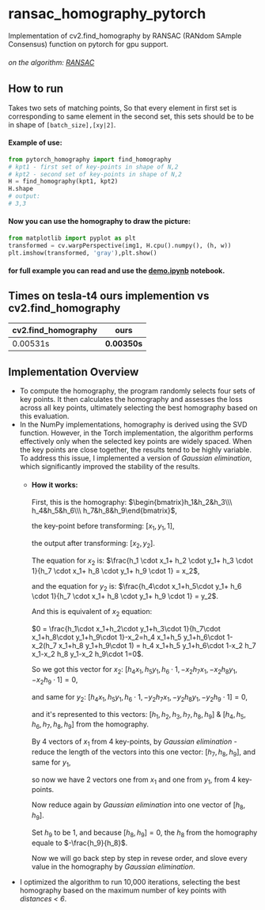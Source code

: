 # ransac_homography_pytorch
Implementation of cv2.find_homography by RANSAC (RANdom SAmple Consensus) function on pytorch for gpu support. 
###### on the algorithm: [RANSAC](https://en.wikipedia.org/wiki/Random_sample_consensus)

## How to run
Takes two sets of matching points, So that every element in first set is corresponding to same element in the second set, this sets should be to be in shape of ```[batch_size],[xy|2]```.

#### Example of use:
```python
from pytorch_homography import find_homography
# kpt1 - first set of key-points in shape of N,2
# kpt2 - second set of key-points in shape of N,2
H = find_homography(kpt1, kpt2)
H.shape
# output:
# 3,3
```
#### Now you can use the homography to draw the picture:
```python
from matplotlib import pyplot as plt
transformed = cv.warpPerspective(img1, H.cpu().numpy(), (h, w))
plt.imshow(transformed, 'gray'),plt.show()
```
#### for full example you can read and use the [demo.ipynb](/demo.ipynb) notebook.
## Times on tesla-t4 ours implemention vs cv2.find_homography
| cv2.find_homography    | ours |
| -------- | ------- |
| 0.00531s  | **0.00350s**    |
## Implementation Overview
- To compute the homography, the program randomly selects four sets of key points. It then calculates the homography and assesses the loss across all key points, ultimately selecting the best homography based on this evaluation.
- In the NumPy implementations, homography is derived using the SVD function. However, in the Torch implementation, the algorithm performs effectively only when the selected key points are widely spaced. When the key points are close together, the results tend to be highly variable. To address this issue, I implemented a version of *Gaussian elimination*, which significantly improved the stability of the results.
    - #### How it works:
        First, this is the homography:
        $\begin{bmatrix}h_1&h_2&h_3\\\ h_4&h_5&h_6\\\ h_7&h_8&h_9\end{bmatrix}$,

        the key-point before transforming: $[x_1,y_1,1]$,

        the output after transforming: $[x_2,y_2]$.

        The equation for $x_2$ is: 
        $\frac{h_1 \cdot x_1+ h_2 \cdot y_1+ h_3 \cdot 1}{h_7 \cdot x_1+ h_8 \cdot y_1+ h_9 \cdot 1} = x_2$,

        and the equation for $y_2$ is:
        $\frac{h_4\cdot x_1+h_5\cdot y_1+ h_6 \cdot 1}{h_7 \cdot x_1+ h_8 \cdot y_1+ h_9 \cdot 1} = y_2$.

        And this is equivalent of $x_2$ equation:

        $0 = \frac{h_1\cdot x_1+h_2\cdot y_1+h_3\cdot 1}{h_7\cdot x_1+h_8\cdot y_1+h_9\cdot 1}-x_2=h_4 x_1+h_5 y_1+h_6\cdot 1-x_2(h_7 x_1+h_8 y_1+h_9\cdot 1) = h_4 x_1+h_5 y_1+h_6\cdot 1-x_2 h_7 x_1-x_2 h_8 y_1-x_2 h_9\cdot 1=0$.

        So we got this vector for $x_2$: $[h_4 x_1, h_5 y_1, h_6 \cdot 1, -x_2 h_7 x_1, -x_2 h_8 y_1, -x_2 h_9 \cdot 1]=0$,

        and same for $y_2$: $[h_4 x_1, h_5 y_1, h_6 \cdot 1, -y_2 h_7 x_1, -y_2 h_8 y_1, -y_2 h_9 \cdot 1]=0$,

        and it's represented to this vectors: $[h_1,h_2,h_3,h_7,h_8,h_9]$ & $[h_4,h_5,h_6,h_7,h_8,h_9]$ from the homography.

        By 4 vectors of $x_1$ from 4 key-points, by *Gaussian elimination* - reduce the length of the vectors into this one vector: $[h_7,  h_8,h_9]$, and same for $y_1$,

        so now we have 2 vectors one from $x_1$ and one from $y_1$, from 4 key-points.

        Now reduce again by *Gaussian elimination* into one vector of $[h_8,h_9]$.

        Set $h_9$ to be $1$, and because $[h_8,h_9] = 0$, the $h_8$ from the homography equale to $-\frac{h_9}{h_8}$.

        Now we will go back step by step in revese order, and slove every value in the homography by *Gaussian elimination*.
- I optimized the algorithm to run 10,000 iterations, selecting the best homography based on the maximum number of key points with *distances < 6*.
